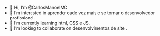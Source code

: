 - 👋 Hi, I’m @CarlosManoelMC
- 👀 I’m interested in  aprender cade vez mais e se tornar o  desenvolvedor profissional.
- 🌱 I’m currently learning html, CSS e JS.
- 💞️ I’m looking to collaborate on  desenvolvimentos de site .


<!---
CarlosManoelMC/CarlosManoelMC is a ✨ special ✨ repository because its `README.md` (this file) appears on your GitHub profile.
You can click the Preview link to take a look at your changes.
--->
